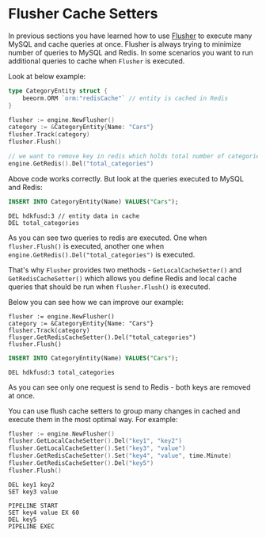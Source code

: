 # Flusher Cache Setters

In previous sections you have learned how to use [Flusher](/guide/crud.html#using-the-flusher) to 
execute many MySQL and cache queries at once. Flusher is always trying to minimize number of queries to
MySQL and Redis. In some scenarios you want to run additional queries to cache when `Flusher` is executed.

Look at below example:

```go
type CategoryEntity struct {
	beeorm.ORM `orm:"redisCache"` // entity is cached in Redis
}

flusher := engine.NewFlusher()
category := &CategoryEntity{Name: "Cars"}
flusher.Track(category)
flusher.Flush()

// we want to remove key in redis which holds total number of categories
engine.GetRedis().Del("total_categories")
```

Above code works correctly. But look at the queries executed to MySQL and Redis:

```sql
INSERT INTO CategoryEntity(Name) VALUES("Cars");
```

```redis
DEL hdkfusd:3 // entity data in cache
DEL total_categories
```

As you can see two queries to redis are executed. One when `flusher.Flush()` is executed, another one
when `engine.GetRedis().Del("total_categories")` is executed.

That's why `Flusher` provides two methods - `GetLocalCacheSetter()` and `GetRedisCacheSetter()` which allows you define Redis and local cache queries that should be
run when `flusher.Flush()` is executed.

Below you can see how we can improve our example:

```go{4}
flusher := engine.NewFlusher()
category := &CategoryEntity{Name: "Cars"}
flusher.Track(category)
flusger.GetRedisCacheSetter().Del("total_categories")
flusher.Flush()
```

```sql
INSERT INTO CategoryEntity(Name) VALUES("Cars");
```

```redis
DEL hdkfusd:3 total_categories
```

As you can see only one request is send to Redis - both keys are removed at once.

You can use flush cache setters to group many changes in cached and execute them in the most optimal way.
For example:

```go
flusher := engine.NewFlusher()
flusher.GetLocalCacheSetter().Del("key1", "key2")
flusher.GetLocalCacheSetter().Set("key3", "value")
flusher.GetRedisCacheSetter().Set("key4", "value", time.Minute)
flusher.GetRedisCacheSetter().Del("key5")
flusher.Flush()
```

```local cache
DEL key1 key2
SET key3 value
```

```redis
PIPELINE START
SET key4 value EX 60
DEL key5
PIPELINE EXEC
```